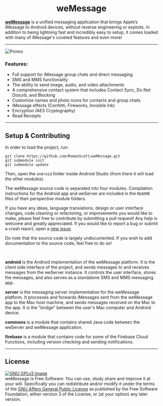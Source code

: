<h1 align="center">weMessage</h1>

[**weMessage**](https://wemessageapp.com) is a unified messaging application that brings Apple’s iMessage to Android devices, without reverse engineering or exploits. In addition to being lightning fast and incredibly easy to setup, it comes loaded with many of iMessage's coveted features and even more!

---

![Promo](https://www.wemessageapp.com/promotional/weMessage-Feature.png)

### Features:
* Full support for iMessage group chats and direct messaging
* SMS and MMS functionality
* The ability to send image, audio, and video attachments
* A comprehensive contact system that includes Contact Sync, Do Not Disturb, and Blocking
* Customize names and photo icons for contacts and group chats
* iMessage effects (Confetti, Fireworks, Invisible Ink)
* Encryption (AES Cryptography)
* Read Receipts

---

## Setup & Contributing

In order to load the project, run:

```
git clone https://github.com/RomanScott/weMessage.git
git submodule init
git submodule update
```

Then, open the ``android`` folder inside Android Studio (from there it will load the other modules).

The weMessage source code is separated into four modules. Compilation instructions for the Android app and weServer are included in the ``README`` files of their perspective module folders.

If you have any ideas, language translations, design or user interface changes, code cleaning or refactoring, or improvements you would like to make, please feel free to contribute by submitting a pull request! Any help is welcome and greatly appreciated. If you would like to report a bug or submit a crash report, open a <a href="https://github.com/RomanScott/weMessage/issues">new issue</a>.

Do note that the source code is largely undocumented. If you wish to add documentation to the source code, feel free to do so!

<br/>

**android** is the Android implementation of the weMessage platform. It is the client side interface of the project, and sends messages to and receives messages from the weServer instance. It controls the user interface, stores the messages, and also serves as a standalone SMS and MMS messaging app.

**server** is the messaging server implementation for the weMessage platform. It processes and forwards iMessages sent from the weMessage app to the Mac host machine, and sends messages received on the Mac to the app. It is the "bridge" between the user's Mac computer and Android device.

**commons** is a module that contains shared Java code between the weServer and weMessage application.

**firebase** is a module that contains code for some of the Firebase Cloud Functions, including version checking and sending notifications.

---

## License
[![GNU GPLv3 Image](https://www.gnu.org/graphics/agplv3-155x51.png)](https://www.gnu.org/licenses/agpl-3.0.en.html)  
weMessage is Free Software: You can use, study share and improve it at your will. Specifically you can redistribute and/or modify it under the terms of the [GNU Affero General Public License](https://www.gnu.org/licenses/agpl.html) as published by the Free Software Foundation, either version 3 of the License, or (at your option) any later version.  
